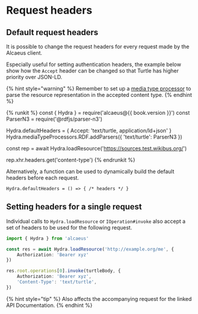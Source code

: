 # Request headers

## Default request headers

It is possible to change the request headers for every request made by the Alcaeus
client.

Especially useful for setting authentication headers, the example below show
how the `Accept` header can be changed so that Turtle has higher priority over
JSON-LD.

{% hint style="warning" %}
Remember to set up a [media type processor]() to parse the resource representation in 
the accepted content type.
{% endhint %}

{% runkit %}
const { Hydra } = require('alcaeus@{{ book.version }}')
const ParserN3 = require('@rdfjs/parser-n3')

Hydra.defaultHeaders = {
  Accept: 'text/turtle, application/ld+json'
}
Hydra.mediaTypeProcessors.RDF.addParsers({
  'text/turtle': ParserN3
})

const rep = await Hydra.loadResource('https://sources.test.wikibus.org/')

rep.xhr.headers.get('content-type')
{% endrunkit %}

Alternatively, a function can be used to dynamically build the default headers
before each request.

`Hydra.defaultHeaders = () => { /* headers */ }`

## Setting headers for a single request

Individual calls to `Hydra.loadResource` or `IOperation#invoke` also accept a
set of headers to be used for the following request.

```typescript
import { Hydra } from 'alcaeus'

const res = await Hydra.loadResource('http://example.org/me', {
    Authorization: 'Bearer xyz'
})

res.root.operations[0].invoke(turtleBody, {
    Authorization: 'Bearer xyz',
    'Content-Type': 'text/turtle',
})
```

{% hint style="tip" %}
Also affects the accompanying request for the linked API Documentation.
{% endhint %}
